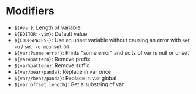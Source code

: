 
# Modifiers

- `${#var}`: Length of variable
- `${EDITOR:-vim}`: Default value
- `${CODESPACES-}`: Use an unset variable without causing an error with `set -u` / `set -o nounset` on
- `${var:?some error}`: Prints "some error" and exits of var is null or unset
- `${var#pattern}`: Remove prefix
- `${var%pattern}`: Remove suffix
- `${var/bear/panda}`: Replace in var once
- `${var//bear/panda}`: Replace in var global
- `${var:offset:length}`: Get a substring of var
